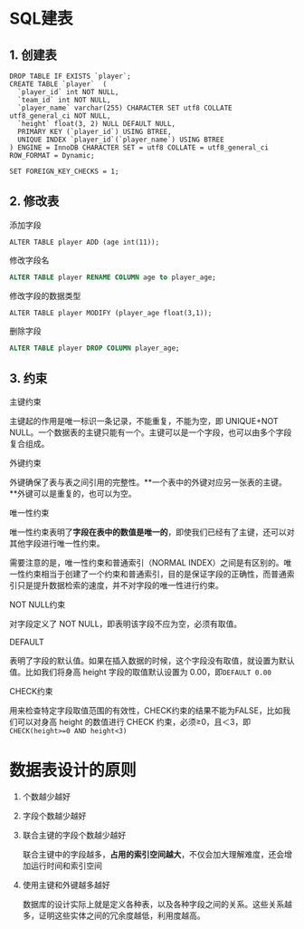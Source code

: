 # SQL建表

## 1. 创建表

```mysql
DROP TABLE IF EXISTS `player`;
CREATE TABLE `player`  (
  `player_id` int NOT NULL,
  `team_id` int NOT NULL,
  `player_name` varchar(255) CHARACTER SET utf8 COLLATE utf8_general_ci NOT NULL,
  `height` float(3, 2) NULL DEFAULT NULL,
  PRIMARY KEY (`player_id`) USING BTREE,
  UNIQUE INDEX `player_id`(`player_name`) USING BTREE
) ENGINE = InnoDB CHARACTER SET = utf8 COLLATE = utf8_general_ci ROW_FORMAT = Dynamic;

SET FOREIGN_KEY_CHECKS = 1;
```

## 2. 修改表

添加字段

```mysql
ALTER TABLE player ADD (age int(11));
```

修改字段名

```sql
ALTER TABLE player RENAME COLUMN age to player_age;
```

修改字段的数据类型

```mysql
ALTER TABLE player MODIFY (player_age float(3,1));
```

删除字段

```sql
ALTER TABLE player DROP COLUMN player_age;
```

## 3. 约束

主键约束

主键起的作用是唯一标识一条记录，不能重复，不能为空，即 UNIQUE+NOT NULL。一个数据表的主键只能有一个。主键可以是一个字段，也可以由多个字段复合组成。

外键约束

外键确保了表与表之间引用的完整性。**一个表中的外键对应另一张表的主键。**外键可以是重复的，也可以为空。

唯一性约束

唯一性约束表明了**字段在表中的数值是唯一的**，即使我们已经有了主键，还可以对其他字段进行唯一性约束。

需要注意的是，唯一性约束和普通索引（NORMAL INDEX）之间是有区别的。唯一性约束相当于创建了一个约束和普通索引，目的是保证字段的正确性，而普通索引只是提升数据检索的速度，并不对字段的唯一性进行约束。

NOT NULL约束

对字段定义了 NOT NULL，即表明该字段不应为空，必须有取值。

DEFAULT

表明了字段的默认值。如果在插入数据的时候，这个字段没有取值，就设置为默认值。比如我们将身高 height 字段的取值默认设置为 0.00，即`DEFAULT 0.00`

CHECK约束

用来检查特定字段取值范围的有效性，CHECK约束的结果不能为FALSE，比如我们可以对身高 height 的数值进行 CHECK 约束，必须≥0，且＜3，即`CHECK(height>=0 AND height<3)`

# 数据表设计的原则

1. 个数越少越好

2. 字段个数越少越好

3. 联合主键的字段个数越少越好

   联合主键中的字段越多，**占用的索引空间越大**，不仅会加大理解难度，还会增加运行时间和索引空间

4. 使用主键和外键越多越好

   数据库的设计实际上就是定义各种表，以及各种字段之间的关系。这些关系越多，证明这些实体之间的冗余度越低，利用度越高。



